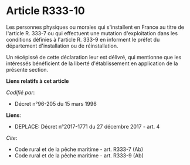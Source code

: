 # Article R333-10

Les personnes physiques ou morales qui s'installent en France au titre de l'article R. 333-7 ou qui effectuent une mutation
d'exploitation dans les conditions définies à l'article R. 333-9 en informent le préfet du département d'installation ou de
réinstallation. 

Un récépissé de cette déclaration leur est délivré, qui mentionne que les intéressés bénéficient de la liberté
d'établissement en application de la présente section.

**Liens relatifs à cet article**

_Codifié par_:

  - Décret n°96-205 du 15 mars 1996

**Liens**:

  - DEPLACE: Décret n°2017-1771 du 27 décembre 2017 - art. 4

_Cite_:

  - Code rural et de la pêche maritime - art. R333-7 (Ab)
  - Code rural et de la pêche maritime - art. R333-9 (Ab)
